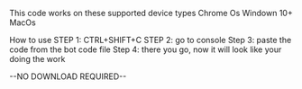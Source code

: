 This code works on these supported device types 
Chrome Os
Windown 10+
MacOs

How to use 
STEP 1: CTRL+SHIFT+C
STEP 2: go to console 
Step 3: paste the code from the bot code file
Step 4: there you go, now it will look like your doing the work

--NO DOWNLOAD REQUIRED--
